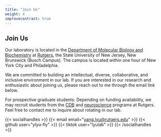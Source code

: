 ```yaml
---
title: "Join Us"
weight: 4
improvecontrast: true
---
```



## Join Us

Our laboratory is located in the [Department of Molecular Biology and Biochemistry](https://mbb.rutgers.edu/) at [Rutgers](https://www.rutgers.edu/), the State University of New Jersey, New Brunswick (Busch Campus). The campus is located within one hour of New York City and Philadelphia.

We are committed to building an intellectual, diverse, collaborative, and inclusive environment in our lab. If you are interested in our research and enthusiastic about joining us, please reach out to me through the email link below.

For prospective graduate students: Depending on funding availability, we may recruit students from the [CDB](https://molbiosci.rutgers.edu/cdb) and [neuroscience](https://grad.rutgers.edu/academics/graduate-programs/neuroscience) programs at Rutgers. Feel free to contact me to inquire about rotating in our lab.

{{< socialhandles >}}
    {{< email email="yang.lyu@rutgers.edu" >}}
    {{< github user="ylyu-fly" >}}
    {{< tiktok user="lyulab" >}}
{{< /socialhandles >}}
